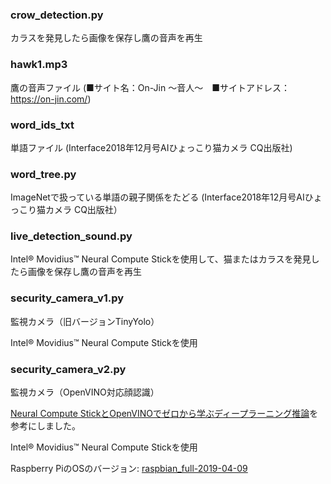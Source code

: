 ### crow_detection.py
カラスを発見したら画像を保存し鷹の音声を再生
### hawk1.mp3
鷹の音声ファイル (■サイト名：On-Jin ～音人～　■サイトアドレス：https://on-jin.com/)
### word_ids_txt
単語ファイル (Interface2018年12月号AIひょっこり猫カメラ CQ出版社)
### word_tree.py
ImageNetで扱っている単語の親子関係をたどる (Interface2018年12月号AIひょっこり猫カメラ CQ出版社）
### live_detection_sound.py
Intel® Movidius™ Neural Compute Stickを使用して、猫またはカラスを発見したら画像を保存し鷹の音声を再生
### security_camera_v1.py
監視カメラ（旧バージョンTinyYolo）

Intel® Movidius™ Neural Compute Stickを使用
### security_camera_v2.py
監視カメラ（OpenVINO対応顔認識）

[Neural Compute StickとOpenVINOでゼロから学ぶディープラーニング推論](https://jellyware.jp/openvino/#04)を参考にしました。

Intel® Movidius™ Neural Compute Stickを使用

Raspberry PiのOSのバージョン: [raspbian_full-2019-04-09](http://ftp.jaist.ac.jp/pub/raspberrypi/raspbian_full/images/raspbian_full-2019-04-09/)
